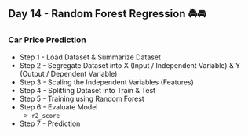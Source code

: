 ## Day 14 - Random Forest Regression 🚔🚘

### Car Price Prediction

- Step 1 - Load Dataset & Summarize Dataset
- Step 2 - Segregate Dataset into X (Input / Independent Variable) & Y (Output / Dependent Variable)
- Step 3 - Scaling the Independent Variables (Features) 
- Step 4 - Splitting Dataset into Train & Test
- Step 5 - Training using Random Forest
- Step 6 - Evaluate Model
  - ```r2_score```
- Step 7 - Prediction
